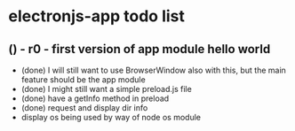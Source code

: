 # electronjs-app todo list

## () - r0 - first version of app module hello world
* (done) I will still want to use BrowserWindow also with this, but the main feature should be the app module
* (done) I might still want a simple preload.js file
* (done) have a getInfo method in preload
* (done) request and display dir info
* display os being used by way of node os module